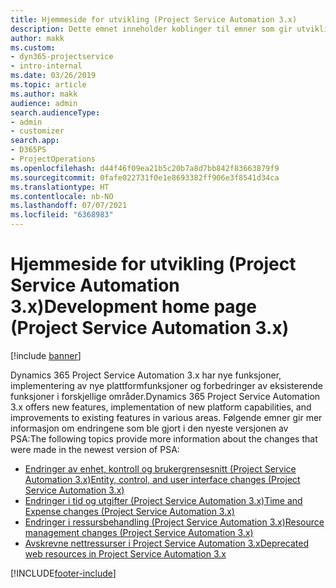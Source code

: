 ```yaml
---
title: Hjemmeside for utvikling (Project Service Automation 3.x)
description: Dette emnet inneholder koblinger til emner som gir utviklingsinformasjon for Dynamics 365 Project Service Automation (PSA) versjon 3.x.
author: makk
ms.custom:
- dyn365-projectservice
- intro-internal
ms.date: 03/26/2019
ms.topic: article
ms.author: makk
audience: admin
search.audienceType:
- admin
- customizer
search.app:
- D365PS
- ProjectOperations
ms.openlocfilehash: d44f46f09ea21b5c20b7a8d7bb842f83663879f9
ms.sourcegitcommit: 0fafe022731f0e1e8693382ff906e3f8541d34ca
ms.translationtype: HT
ms.contentlocale: nb-NO
ms.lasthandoff: 07/07/2021
ms.locfileid: "6368983"
---
```

# <a name="development-home-page-project-service-automation-3x"></a><span data-ttu-id="b496a-103">Hjemmeside for utvikling (Project Service Automation 3.x)</span><span class="sxs-lookup"><span data-stu-id="b496a-103">Development home page (Project Service Automation 3.x)</span></span>

[!include [banner](../../includes/psa-now-project-operations.md)]

<span data-ttu-id="b496a-104">Dynamics 365 Project Service Automation 3.x har nye funksjoner, implementering av nye plattformfunksjoner og forbedringer av eksisterende funksjoner i forskjellige områder.</span><span class="sxs-lookup"><span data-stu-id="b496a-104">Dynamics 365 Project Service Automation 3.x offers new features, implementation of new platform capabilities, and improvements to existing features in various areas.</span></span> <span data-ttu-id="b496a-105">Følgende emner gir mer informasjon om endringene som ble gjort i den nyeste versjonen av PSA:</span><span class="sxs-lookup"><span data-stu-id="b496a-105">The following topics provide more information about the changes that were made in the newest version of PSA:</span></span>

- [<span data-ttu-id="b496a-106">Endringer av enhet, kontroll og brukergrensesnitt (Project Service Automation 3.x)</span><span class="sxs-lookup"><span data-stu-id="b496a-106">Entity, control, and user interface changes (Project Service Automation 3.x)</span></span>](../developer-guides/entity-changes-v3.x.md)
- [<span data-ttu-id="b496a-107">Endringer i tid og utgifter (Project Service Automation 3.x)</span><span class="sxs-lookup"><span data-stu-id="b496a-107">Time and Expense changes (Project Service Automation 3.x)</span></span>](../developer-guides/time-expense-changes-v3.x.md)
- [<span data-ttu-id="b496a-108">Endringer i ressursbehandling (Project Service Automation 3.x)</span><span class="sxs-lookup"><span data-stu-id="b496a-108">Resource management changes (Project Service Automation 3.x)</span></span>](../developer-guides/resource-management-changes-v3.x.md)
- [<span data-ttu-id="b496a-109">Avskrevne nettressurser i Project Service Automation 3.x</span><span class="sxs-lookup"><span data-stu-id="b496a-109">Deprecated web resources in Project Service Automation 3.x</span></span>](../developer-guides/web-resources-deprecated-v3.x.md)


[!INCLUDE[footer-include](../../includes/footer-banner.md)]